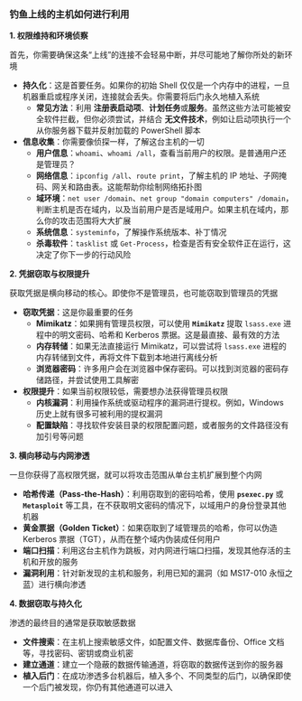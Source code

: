 ### 钓鱼上线的主机如何进行利用

**1. 权限维持和环境侦察**

首先，你需要确保这条“上线”的连接不会轻易中断，并尽可能地了解你所处的新环境

- **持久化**：这是首要任务。如果你的初始 Shell 仅仅是一个内存中的进程，一旦机器重启或程序关闭，连接就会丢失。你需要将后门永久地植入系统
  - **常见方法**：利用 **注册表启动项**、**计划任务**或**服务**。虽然这些方法可能被安全软件拦截，但你必须尝试，并结合 **无文件技术**，例如让启动项执行一个从你服务器下载并反射加载的 PowerShell 脚本
- **信息收集**：你需要像侦探一样，了解这台主机的一切
  - **用户信息**：`whoami`、`whoami /all`，查看当前用户的权限。是普通用户还是管理员？
  - **网络信息**：`ipconfig /all`、`route print`，了解主机的 IP 地址、子网掩码、网关和路由表。这能帮助你绘制网络拓扑图
  - **域环境**：`net user /domain`、`net group "domain computers" /domain`，判断主机是否在域内，以及当前用户是否是域用户。如果主机在域内，那么你的攻击范围将大大扩展
  - **系统信息**：`systeminfo`，了解操作系统版本、补丁情况
  - **杀毒软件**：`tasklist` 或 `Get-Process`，检查是否有安全软件正在运行，这决定了你下一步的行动风险

**2. 凭据窃取与权限提升**

获取凭据是横向移动的核心。即使你不是管理员，也可能窃取到管理员的凭据

- **窃取凭据**：这是你最重要的任务
  - **Mimikatz**：如果拥有管理员权限，可以使用 **`Mimikatz`** 提取 `lsass.exe` 进程中的明文密码、哈希和 Kerberos 票据。这是最直接、最有效的方法
  - **内存转储**：如果无法直接运行 Mimikatz，可以尝试将 `lsass.exe` 进程的内存转储到文件，再将文件下载到本地进行离线分析
  - **浏览器密码**：许多用户会在浏览器中保存密码。可以找到浏览器的密码存储路径，并尝试使用工具解密
- **权限提升**：如果当前权限较低，需要想办法获得管理员权限
  - **内核漏洞**：利用操作系统或驱动程序的漏洞进行提权。例如，Windows 历史上就有很多可被利用的提权漏洞
  - **配置缺陷**：寻找软件安装目录的权限配置问题，或者服务的文件路径没有加引号等问题

**3. 横向移动与内网渗透**

一旦你获得了高权限凭据，就可以将攻击范围从单台主机扩展到整个内网

- **哈希传递（Pass-the-Hash）**：利用窃取到的密码哈希，使用 **`psexec.py`** 或 **`Metasploit`** 等工具，在不获取明文密码的情况下，以域用户的身份登录其他机器
- **黄金票据（Golden Ticket）**：如果窃取到了域管理员的哈希，你可以伪造 Kerberos 票据（TGT），从而在整个域内伪装成任何用户
- **端口扫描**：利用这台主机作为跳板，对内网进行端口扫描，发现其他存活的主机和开放的服务
- **漏洞利用**：针对新发现的主机和服务，利用已知的漏洞（如 MS17-010 永恒之蓝）进行横向渗透

**4. 数据窃取与持久化**

渗透的最终目的通常是获取敏感数据

- **文件搜索**：在主机上搜索敏感文件，如配置文件、数据库备份、Office 文档等，寻找密码、密钥或商业机密
- **建立通道**：建立一个隐蔽的数据传输通道，将窃取的数据传送到你的服务器
- **植入后门**：在成功渗透多台机器后，植入多个、不同类型的后门，以确保即使一个后门被发现，你仍有其他通道可以进入